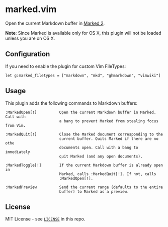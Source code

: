 # marked.vim

Open the current Markdown buffer in [Marked 2](http://marked2app.com/).

**Note**: Since Marked is available only for OS X, this plugin will not be loaded
unless you are on OS X.

## Configuration

If you need to enable the plugin for custom Vim FileTypes:

    let g:marked_filetypes = ["markdown", "mkd", "ghmarkdown", "vimwiki"]

## Usage

This plugin adds the following commands to Markdown buffers:

    :MarkedOpen[!]          Open the current Markdown buffer in Marked. Call with
                            a bang to prevent Marked from stealing focus from Vim.

    :MarkedQuit[!]          Close the Marked document corresponding to the
                            current buffer. Quits Marked if there are no othe
                            documents open. Call with a bang to immediately
                            quit Marked (and any open documents).

    :MarkedToggle[!]        If the current Markdown buffer is already open in
                            Marked, calls :MarkedQuit[!]. If not, calls
                            :MarkedOpen[!].

    :MarkedPreview          Send the current range (defaults to the entire
                            buffer) to Marked as a preview.

## License

MIT License - see [`LICENSE`](./LICENSE) in this repo.
